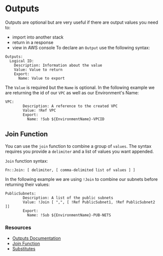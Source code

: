 # Outputs

Outputs are optional but are very useful if there are output values you need to:

- import into another stack
- return in a response
- view in AWS console
To declare an `Output` use the following syntax:

```
Outputs:
  Logical ID:
    Description: Information about the value
    Value: Value to return
    Export:
      Name: Value to export
```

The `Value` is required but the `Name` is optional. In the following example we are returning the id of our `VPC` as well as our Environment's Name:

``` 
VPC: 
        Description: A reference to the created VPC
        Value: !Ref VPC
        Export:
          Name: !Sub ${EnvironmentName}-VPCID
```

## Join Function

You can use the `join` function to combine a group of `values`. The syntax requires you provide a `delimiter` and a list of values you want appended.

`Join` function syntax:

`Fn::Join: [ delimiter, [ comma-delimited list of values ] ]`

In the following example we are using `!Join` to combine our subnets before returning their values:

```
PublicSubnets:
        Description: A list of the public subnets
        Value: !Join [ ",", [ !Ref PublicSubnet1, !Ref PublicSubnet2 ]]
        Export:
          Name: !Sub ${EnvironmentName}-PUB-NETS
```

### Resources

- [Outputs Documentation](https://docs.aws.amazon.com/AWSCloudFormation/latest/UserGuide/outputs-section-structure.html)
- [Join Function](https://docs.aws.amazon.com/AWSCloudFormation/latest/UserGuide/intrinsic-function-reference-join.html)
- [Substitutes](https://docs.aws.amazon.com/AWSCloudFormation/latest/UserGuide/intrinsic-function-reference-sub.html)
